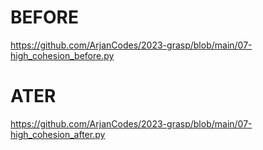 # BEFORE
https://github.com/ArjanCodes/2023-grasp/blob/main/07-high_cohesion_before.py

# ATER
https://github.com/ArjanCodes/2023-grasp/blob/main/07-high_cohesion_after.py
